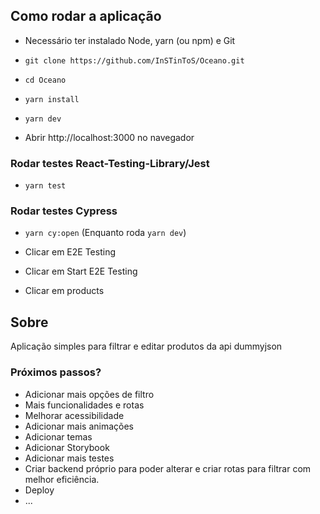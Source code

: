 ## Como rodar a aplicação

- Necessário ter instalado Node, yarn (ou npm) e Git
- `git clone https://github.com/InSTinToS/Oceano.git`
- `cd Oceano`
- `yarn install`
- `yarn dev`

- Abrir http://localhost:3000 no navegador

### Rodar testes React-Testing-Library/Jest

- `yarn test`

### Rodar testes Cypress

- `yarn cy:open` (Enquanto roda `yarn dev`)

- Clicar em E2E Testing

- Clicar em Start E2E Testing

- Clicar em products

## Sobre

Aplicação simples para filtrar e editar produtos da api dummyjson

### Próximos passos?

- Adicionar mais opções de filtro
- Mais funcionalidades e rotas
- Melhorar acessibilidade
- Adicionar mais animações
- Adicionar temas
- Adicionar Storybook
- Adicionar mais testes
- Criar backend próprio para poder alterar e criar rotas para filtrar com melhor eficiência.
- Deploy
- ...
